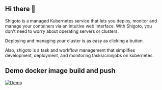 ## Hi there 👋


Shigoto is a managed Kubernetes service that lets you deploy, monitor and manage your containers via an intuitive web interface.
With Shigoto, you don't need to worry about operating servers or clusters.

Deploying and managing your cluster is as easy as clicking a button.

Also, shigoto is a task and workflow management that simplifies development, deployment, and monitoring tasks/cronjobs on kubernetes.
 
 
 
## Demo docker image build and push
[![Demo](http://img.youtube.com/vi/8GmEFyynyMU/0.jpg)](https://www.youtube.com/watch?v=8GmEFyynyMU "Shigoto image building showcase")
